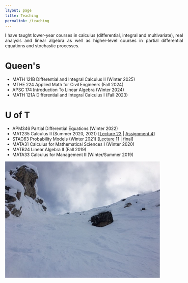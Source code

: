 ```yaml
---
layout: page
title: Teaching
permalink: /teaching
---
```


<div style='text-align: justify; width: 115%;'>
I have taught lower-year courses in calculus (differential, integral and multivariate), real analysis and linear algebra as well as higher-level courses in partial differential equations and stochastic processes.
</div>

Queen's
======

<ul style='width: 115%;'>
  <li> MATH 121B Differential and Integral Calculus II (Winter 2025) </li>
  <li> MTHE 224 Applied Math for Civil Engineers (Fall 2024) </li>
  <li> APSC 174 Introduction To Linear Algebra (Winter 2024) </li>
  <li> MATH 121A Differential and Integral Calculus I (Fall 2023) </li>
</ul>

U of T
======

<ul style='width: 115%;'>
  <li> APM346 Partial Differential Equations (Winter 2022) </li>
  <li> MAT235 Calculus II (Summer 2020, 2021) [<a href="https://mymedia.library.utoronto.ca/play/0e62e29654335560a755ad46df70ead4/">Lecture 23</a> | <a href="/assets/235-A4.pdf">Assignment 4</a>] </li>
  <li> STAC63 Probability Models (Winter 2021) [<a href="https://mymedia.library.utoronto.ca/play/b3a9414b831b34b3c0fdeff44c791fb9">Lecture 11</a> | <a href="/assets/C63-final.pdf">final</a>] </li>
  <li> MATA31 Calculus for Mathematical Sciences I (Winter 2020) </li>
  <li> MATB24 Linear Algebra II (Fall 2019) </li>
  <li> MATA33 Calculus for Management II (Winter/Summer 2019) </li>
</ul>
  
![](assets/img/KHMR_Whitewall.jpg)
